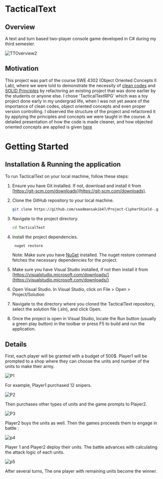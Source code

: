 # TacticalText

## Overview 
A text and turn based two-player console game developed in C# during my third semester. 

![TTOverview2](https://github.com/saadmansakib47/TacticalText/assets/134169023/a6c8a372-9397-48da-bab8-c910773ae76c)


## Motivation
This project was part of the course SWE 4302 (Object Oriented Concepts II Lab), where we were told to demonstrate the necessity of [clean codes](https://www.freecodecamp.org/news/how-to-write-clean-code/#:~:text=Clean%20code%20is%20written%20in,maintain%2C%20debug%2C%20and%20modify) and [SOLID Principles](https://www.digitalocean.com/community/conceptual-articles/s-o-l-i-d-the-first-five-principles-of-object-oriented-design) by refactoring an existing project that was done earlier by the students or anyone else. I chose 'TacticalTextRPG' which was a toy project done early in my undergrad life, when I was not yet aware of the importance of clean codes, object oriented concepts and even proper version controlling. I observed the structure of the project and refactored it by applying the principles and concepts we were taught in the course. 
A detailed presentation of how the code is made cleaner, and how objected oriented concepts are applied is given [here](https://www.canva.com/design/DAF6TRvuWhM/bFbVo1-RqFZc-YMbLlFiyQ/edit?utm_content=DAF6TRvuWhM&utm_campaign=designshare&utm_medium=link2&utm_source=sharebutton)


# Getting Started

## Installation & Running the application

To run TacticalText on your local machine, follow these steps:

1. Ensure you have Git installed. If not, download and install it from [https://git-scm.com/downloads](https://git-scm.com/downloads).

2. Clone the GitHub repository to your local machine.

    ```bash
    git clone https://github.com/saadmansakib47/Project-CipherShield-.git
    ```

3. Navigate to the project directory.

    ```bash
    cd TacticalText
    ```

4. Install the project dependencies.

   ```bash
    nuget restore
    ```
   
   Note: Make sure you have [NuGet](https://www.nuget.org/downloads) installed. The nuget restore command fetches the necessary dependencies for the project.
  
5. Make sure you have Visual Studio installed, if not then install it from [https://visualstudio.microsoft.com/downloads/](https://visualstudio.microsoft.com/downloads/)

6. Open Visual Studio. In Visual Studio, click on File > Open > Project/Solution

7. Navigate to the directory where you cloned the TacticalText repository, select the solution file (.sln), and click Open.

8. Once the project is open in Visual Studio, locate the Run button (usually a green play button) in the toolbar or press F5 to build and run the application.


## Details
First, each player will be granted with a budget of 500$. 
Player1 will be prompted to a shop where they can choose the units and number of the units to make their army. 

![P1](https://github.com/saadmansakib47/TacticalText/assets/134169023/65cac849-6a9d-4d12-8291-a2cafd85022f)

For example, Player1 purchased 12 snipers.

![P2](https://github.com/saadmansakib47/TacticalText/assets/134169023/03940bc1-c481-4006-b1bb-563c44e708f0)

Then purchases other types of units and the game prompts to Player2. 

![P3](https://github.com/saadmansakib47/TacticalText/assets/134169023/09d8a28e-a949-4d3c-953e-a68dff7f6ddb)

Player2 buys the units as well. Then the games proceeds them to engage in battle : 

![p4](https://github.com/saadmansakib47/TacticalText/assets/134169023/e64b94f4-63e3-430c-af78-e6a125580651)

Player 1 and Player2 deploy their units. The battle advances with calculating the attack logic of each units.

![p5](https://github.com/saadmansakib47/TacticalText/assets/134169023/53173a58-ccb5-4944-8159-1bf2b45bb835)

After several turns, The one player with remaining units become the winner.








